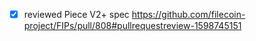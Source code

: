 - [x] reviewed Piece V2+ spec https://github.com/filecoin-project/FIPs/pull/808#pullrequestreview-1598745151